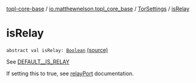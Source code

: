 [topl-core-base](../../index.md) / [io.matthewnelson.topl_core_base](../index.md) / [TorSettings](index.md) / [isRelay](./is-relay.md)

# isRelay

`abstract val isRelay: `[`Boolean`](https://kotlinlang.org/api/latest/jvm/stdlib/kotlin/-boolean/index.html) [(source)](https://github.com/05nelsonm/TorOnionProxyLibrary-Android/blob/master/topl-core-base/src/main/java/io/matthewnelson/topl_core_base/TorSettings.kt#L359)

See [DEFAULT__IS_RELAY](-d-e-f-a-u-l-t__-i-s_-r-e-l-a-y.md)

If setting this to true, see [relayPort](relay-port.md) documentation.

